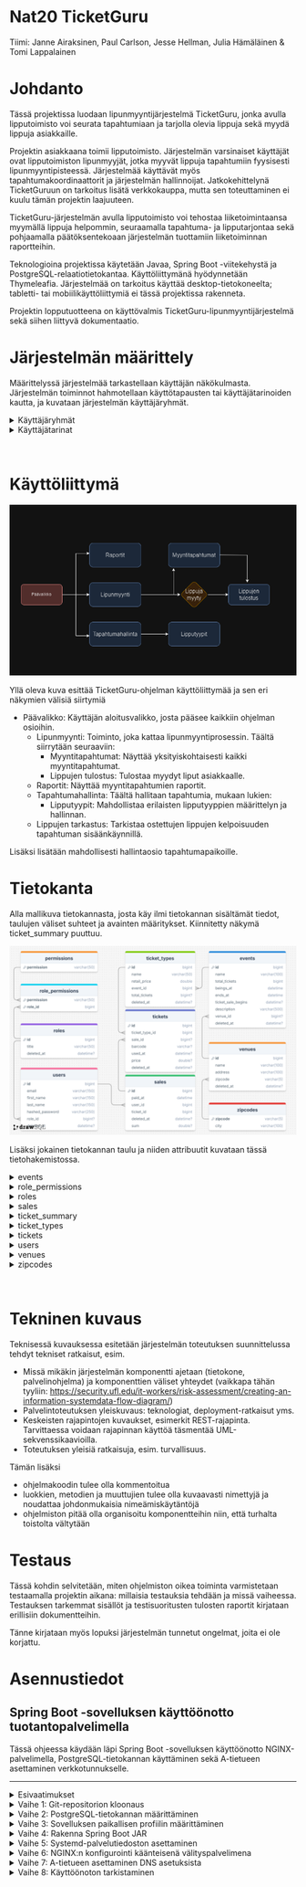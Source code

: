 # Nat20 TicketGuru

Tiimi: Janne Airaksinen, Paul Carlson, Jesse Hellman, Julia Hämäläinen & Tomi Lappalainen

# Johdanto

Tässä projektissa luodaan lipunmyyntijärjestelmä TicketGuru, jonka avulla lipputoimisto voi seurata tapahtumiaan ja tarjolla olevia lippuja sekä myydä lippuja asiakkaille.

Projektin asiakkaana toimii lipputoimisto. Järjestelmän varsinaiset käyttäjät ovat lipputoimiston lipunmyyjät, jotka myyvät lippuja tapahtumiin fyysisesti lipunmyyntipisteessä. Järjestelmää käyttävät myös tapahtumakoordinaattorit ja järjestelmän hallinnoijat. Jatkokehittelynä TicketGuruun on tarkoitus lisätä verkkokauppa, mutta sen toteuttaminen ei kuulu tämän projektin laajuuteen.

TicketGuru-järjestelmän avulla lipputoimisto voi tehostaa liiketoimintaansa myymällä lippuja helpommin, seuraamalla tapahtuma- ja lipputarjontaa sekä pohjaamalla päätöksentekoaan järjestelmän tuottamiin liiketoiminnan raportteihin.

Teknologioina projektissa käytetään Javaa, Spring Boot -viitekehystä ja PostgreSQL-relaatiotietokantaa. Käyttöliittymänä hyödynnetään Thymeleafia. Järjestelmää on tarkoitus käyttää desktop-tietokoneelta; tabletti- tai mobiilikäyttöliittymiä ei tässä projektissa rakenneta.

Projektin lopputuotteena on käyttövalmis TicketGuru-lipunmyyntijärjestelmä sekä siihen liittyvä dokumentaatio.

# Järjestelmän määrittely

Määrittelyssä järjestelmää tarkastellaan käyttäjän näkökulmasta. Järjestelmän toiminnot hahmotellaan käyttötapausten tai käyttäjätarinoiden kautta, ja kuvataan järjestelmän käyttäjäryhmät.

<details>
<summary>Käyttäjäryhmät</summary>

- Lipunmyyjä (**'SALESPERSON'**) voi luoda tai muokata myyntitapahtumia. Hän voi myös selata tapahtumien, lippujen, lipputyyppien tai tapahtumapaikkojen tietoja.
- Lipuntarkastaja (**'TICKET_INSPECTOR'**) voi tarkastaa myytyjä lippuja ja merkitä ne käytetyiksi.
- Tapahtumakoordinaattori (**'COORDINATOR'**) voi luoda tai muokata tapahtumia, lipputyyppejä tai tapahtumapaikkoja.
- Ylläpitäjällä (**'ADMIN'**) on kaikki edellä mainitut oikeudet, sekä lisäksi oikeudet poistaa järjestelmässä olevia tietoja. Hän voi tarvittaessa tarkastella järjestelmälokeja.
</details>

<details>
<summary>Käyttäjätarinat</summary>

### Käyttäjätarina 1

_"Lipunmyyjänä haluan nähdä tulevat tapahtumat ja saatavilla olevat liput pysyäkseni ajan tasalla."_

**Hyväksymiskriteerit:**

- Lipunmyyjä näkee kaikki tulevat tapahtumat ja niihin liittyvät tiedot: päivämäärä, aika ja tapahtuman nimi
- Lipunmyyjä näkee tapahtuman saatavilla olevien lippujen määrän

### Käyttäjätarina 2

_"Lipunmyyjänä haluan valita tapahtuman ja haluamani määrän lippuja voidakseni palvella asiakkaitani."_

**Hyväksymiskriteerit:**

- Lipunmyyjä voi valita tapahtuman saadakseen lisätietoja (paikka, kuvaus, kaupunki ja lippujen tyypit)
- Lipunmyyjä voi valita haluamansa määrän lippuja per lippu tyyppi myytäväksi valittuun tapahtumaan
- Täyteen varattujen tapahtumien lippuja ei voida myydä

### Käyttäjätarina 3

_"Lipunmyyjänä haluan tulostaa myydyt liput viimeistelläkseni ostotapahtuman."_

**Hyväksymiskriteerit:**

- Lipunmyyjä voi tulostaa myydyt liput
- Tulostetussa lipussa on kaikki olennaiset tiedot: tapahtuma, tapahtumapaikka, lipputyyppi, lipun hinta ja lipun yksilöllinen koodi

### Käyttäjätarina 4

_"Lipunmyyjänä haluan voida etsiä myytyä lippua ongelmatilanteessa."_

**Hyväksymiskriteerit:**

- Lipunmyyjä voi etsiä myytyä lippua yksilöllisen koodin avulla
- Haku näyttää kaikki olennaiset tiedot: myyntitapahtuma, ostoajankohta, tapahtuma, lippu tyyppi ja hinta

### Käyttäjätarina 5

_"Lipunmyyjänä haluan voida peruuttaa myydyn lipun, jotta asiakas saa rahansa takaisin."_

**Hyväksymiskriteerit:**

- Lipunmyyjä voi peruuttaa lipun
- Peruutettua lippua ei voida enää käyttää tapahtumassa

### Käyttäjätarina 6

_"Tapahtumakoordinaattorina haluan muokata tapahtumia, jos niissä on virhe."_

**Hyväksymiskriteerit:**

- Tapahtumakoordinaattori voi muokata tiettyjä tietoja tapahtumasta, kuten kuvausta, maksimilippujen määrää, lippujen tyyppejä tai hintoja

### Käyttäjätarina 7

_"Tapahtumakoordinaattorina haluan luoda uuden tapahtuman, jotta lippuja voidaan myydä tapahtumaan."_

**Hyväksymiskriteerit:**

- Tapahtumakoordinaattori voi luoda uuden tapahtuman kaikilla olennaisilla tiedoilla (tapahtuman nimi, aika, paikka, kuvaus, kaupunki, lippujen tyypit, hinnat ja myytävien lippujen maksimimäärä)
- Tapahtuma näkyy tapahtumakoordinaattoreille ja lipunmyyjille oikealla lipputilanteella

### Käyttäjätarina 8

_"Tapahtumakoordinaattorina haluan nähdä myyntiraportteja, jotta voin seurata tietyn tapahtuman myyntiä ja tehdä muutoksia tarvittaessa."_

**Hyväksymiskriteerit:**

- Tapahtumakoordinaattori näkee myyntiraportit (myydyt liput tyypeittäin, summat ja yksittäiset myynnit)

### Käyttäjätarina 9

_"Ylläpitäjänä haluan lisätä käyttäjiä, jotta ihmiset voivat käyttää järjestelmää."_

**Hyväksymiskriteerit:**

- Ylläpitäjä voi luoda uusia käyttäjiä kaikilla olennaisilla tiedoilla (vähimmäisvaatimus: sähköpostiosoite ja salasana)
- Uudet käyttäjät voivat kirjautua sisään

### Käyttäjätarina 10

_"Ylläpitäjänä haluan poistaa käyttäjiä, jotta käyttäjätiedot ovat ajantasaisia."_

**Hyväksymiskriteerit:**

- Ylläpitäjä voi poistaa käyttäjiä
- Poistettujen käyttäjien tiedot eivät ole enää saatavilla järjestelmässä

### Käyttäjätarina 11

_"Ylläpitäjänä haluan muokata käyttäjiä, jotta käyttäjätiedot ovat ajantasaisia."_

**Hyväksymiskriteerit:**

- Ylläpitäjä voi muokata käyttäjiä
- Muokattujen käyttäjien tiedot ovat ajantasaisia

### Käyttäjätarina 12

_"Ylläpitäjänä haluan lisätä käyttäjärooleja, jotta vain järjestelmään oikeutetut voivat käyttää sitä."_

**Hyväksymiskriteerit:**

- Ylläpitäjä voi lisätä käyttäjille rooleja
- Roolit muuttuvat sen mukaisesti
- Käyttäjien oikeudet määräytyvät heidän rooliensa perusteella

### Käyttäjätarina 13

_"Ylläpitäjänä haluan muokata käyttäjärooleja, jotta vain järjestelmään oikeutetut voivat käyttää sitä."_

**Hyväksymiskriteerit:**

- Ylläpitäjä voi muokata käyttäjille annettuja rooleja
- Roolit muuttuvat sen mukaisesti
- Käyttäjien oikeudet määräytyvät heidän rooliensa perusteella

### Käyttäjätarina 14

_"Ylläpitäjänä haluan poistaa käyttäjärooleja, jotta vain järjestelmään oikeutetut voivat käyttää sitä."_

**Hyväksymiskriteerit:**

- Ylläpitäjä voi poistaa käyttäjiltä rooleja
- Roolit muuttuvat sen mukaisesti
- Käyttäjien oikeudet määräytyvät heidän rooliensa perusteella

### Käyttäjätarina 15

_"Ylläpitäjänä haluan nähdä järjestelmäraportit ja lokit ongelmatilanteissa."_

**Hyväksymiskriteerit:**

- Ylläpitäjä voi nähdä järjestelmäraportit
- Ylläpitäjä voi nähdä lokit

**Lisätiedot**

- Ei implementoitu

</details>

<p>&nbsp;</p>

# Käyttöliittymä

![GUI Diagram](https://raw.githubusercontent.com/marttyyriroskis/nat20-ticketguru/refs/heads/dev/images/ticketguru-gui-diagram.png)

Yllä oleva kuva esittää TicketGuru-ohjelman käyttöliittymää ja sen eri näkymien välisiä siirtymiä

- Päävalikko: Käyttäjän aloitusvalikko, josta pääsee kaikkiin ohjelman osioihin.
  - Lipunmyynti: Toiminto, joka kattaa lipunmyyntiprosessin. Täältä siirrytään seuraaviin:
    - Myyntitapahtumat: Näyttää yksityiskohtaisesti kaikki myyntitapahtumat.
    - Lippujen tulostus: Tulostaa myydyt liput asiakkaalle.
  - Raportit: Näyttää myyntitapahtumien raportit.
  - Tapahtumahallinta: Täältä hallitaan tapahtumia, mukaan lukien:
    - Lipputyypit: Mahdollistaa erilaisten lipputyyppien määrittelyn ja hallinnan.
  - Lippujen tarkastus: Tarkistaa ostettujen lippujen kelpoisuuden tapahtuman sisäänkäynnillä.

Lisäksi lisätään mahdollisesti hallintaosio tapahtumapaikoille.

# Tietokanta

Alla mallikuva tietokannasta, josta käy ilmi tietokannan sisältämät tiedot, taulujen väliset suhteet ja avainten määritykset. Kiinnitetty näkymä ticket_summary puuttuu.

![Database Diagram](https://raw.githubusercontent.com/marttyyriroskis/nat20-ticketguru/refs/heads/dev/images/ticketguru-db-diagram-2024-12-09.png)

Lisäksi jokainen tietokannan taulu ja niiden attribuutit kuvataan tässä tietohakemistossa.

<details>
<summary>events</summary>

events-taulu sisältää tapahtumat. Jokaiselle tapahtumalle luodaan oma rivi. Tapahtuma pidetään aina yhdessä tapahtumapaikassa (venue), mutta yhdessä tapahtumapaikassa voidaan pitää monta tapahtumaa eri aikoihin.

| Kenttä             | Tyyppi       | Kuvaus                                                |
| ------------------ | ------------ | ----------------------------------------------------- |
| id                 | int PK       | Tapahtuman id                                         |
| name               | varchar(100) | Tapahtuman nimi                                       |
| total_tickets      | int          | Myytävien loppujen määrä                              |
| begins_at          | datetime     | Tapahtuman aloituspäivä ja -aika                      |
| ends_at            | datetime     | Tapahtuman päättymispäivä ja -aika                    |
| ticket_sale_begins | datetime     | Tapahtuman lipunmyynnin aloituspäivä ja -aika         |
| description        | varchar(500) | Tapahtuman kuvaus                                     |
| venue              | int FK       | Viittaus tapahtumapaikkaan [venues](#venues)-taulussa |
| deleted_at         | datetime     | Mahdollinen poistoajankohta                           |

</details>

<details>
<summary>role_permissions</summary>

role_permissions-taulu luodaan säilyttämään lista lupia, jotka kuuluvat tietylle roolille. Tämä suhde on kuvailtu kaavassa monen suhteena moneen
permissions- ja role-taulujen välillä. Kuitenkaan tietokannassa permissions-taulu ei itsessään säilytä minkäänlaista dataa: luvat kuuluvat
role_permissions-taulun puolelle. Tämä johtuu Role-entiteetin @ElementCollection-annotaatiosta.

| Kenttä     | Tyyppi         | Kuvaus                                    |
| ---------- | -------------- | ----------------------------------------- |
| role_id    | int PK         | Viittaus rooliin [roles](#roles)-taulussa |
| permission | varchar(50) PK | Lupa                                      |

</details>

<details>
<summary>roles</summary>

roles-taulu määrittää kaikki mahdolliset käyttäjäroolit, joita käyttäjillä voi olla.

| Kenttä     | Tyyppi      | Kuvaus                      |
| ---------- | ----------- | --------------------------- |
| id         | int PK      | Roolin id                   |
| title      | varchar(50) | Roolin nimi                 |
| deleted_at | datetime    | Mahdollinen poistoajankohta |

</details>

<details>
<summary>sales</summary>

sales-taulu kuvaa yhtä myyntitapahtumaa. Jokaisella myyntitapahtumalla on yksi myynnin hoitanut käyttäjä.

| Kenttä     | Tyyppi   | Kuvaus                                    |
| ---------- | -------- | ----------------------------------------- |
| id         | int PK   | Myyntitapahtuman id                       |
| paid_at    | datetime | Myyntihetki                               |
| user_id    | int FK   | Viittaus myyjään [users](#users)-taulussa |
| deleted_at | datetime | Mahdollinen poistoajankohta               |

</details>

<details>
<summary>ticket_summary</summary>

ticket_summary on kiinnitetty näkymä, ei taulu, jolloin sitä ei ole lisätty yllä olevaan kaavioon. Kiinnitetty näkymä kokoaa tietokannasta ennalta määriteltyjä tietoja yhteen paikkaan.

| Kenttä         | Tyyppi | Kuvaus                                                         |
| -------------- | ------ | -------------------------------------------------------------- |
| ticket_type_id | int PK | Viittaus lipun tyyppiin [ticket_types](#ticket_types)-taulussa |
| event_id       | int FK | Viittaus tapahtumaan [events](#events)-taulussa                |
| tickets_sold   | int    | Myytyjen lippujen määrä                                        |
| tickets_total  | int    | Lippujen kokonaismäärä                                         |
| total_revenue  | double | Myytyjen lippujen summa                                        |

</details>

<details>
<summary>ticket_types</summary>

ticket_types-taulu sisältää lipputyypit. Yhdessä tapahtumassa voi olla monta lipputyyppiä. Lipputyyppi määrittää aina vain yhtä lippua kerrallaan.

| Kenttä        | Tyyppi      | Kuvaus                                          |
| ------------- | ----------- | ----------------------------------------------- |
| id            | int PK      | Lipputyypin id                                  |
| name          | varchar(50) | Lipputyypin nimimerkki                          |
| retail_price  | double      | Lipputyypin OVH                                 |
| event_id      | int FK      | Viittaus tapahtumaan [events](#events)-taulussa |
| total_tickets | int         | Lippuja saatavilla                              |
| deleted_at    | datetime    | Mahdollinen poistoajankohta                     |

</details>

<details>
<summary>tickets</summary>

tickets-taulu sisältää yksittäisiä lippuja eri tapahtumiin. Lippu toimii myös välitaulunta [sales](#sales) ja [ticket_types](#ticket_types) taulujen välillä.

| Kenttä         | Tyyppi   | Kuvaus                                                         |
| -------------- | -------- | -------------------------------------------------------------- |
| id             | int PK   | Lipun id                                                       |
| ticket_type_id | int FK   | Viittaus lipun tyyppiin [ticket_types](#ticket_types)-taulussa |
| sale_id        | int FK   | Viittaus myyntiin [sales](#sales)-taulussa                     |
| barcode        | varchar  | Viivakoodi, jolla voidaan skannata lippu                       |
| used_at        | datetime | Päivämäärä ja aika, jolloin lippu on merkitty käytetyksi       |
| price          | double   | Lipusta maksettu hinta                                         |
| deleted_at     | datetime | Mahdollinen poistoajankohta                                    |

</details>

<details>
<summary>users</summary>

users-taulu sisältää käyttäjät. Yhdellä käyttäjällä on vain yksi rooli, mutta sama rooli voi kuulua useammalle käyttäjälle.

| Kenttä          | Tyyppi       | Kuvaus                                    |
| --------------- | ------------ | ----------------------------------------- |
| id              | int PK       | Käyttäjän id                              |
| email           | varchar(150) | Käyttäjän email                           |
| first_name      | varchar(150) | Käyttäjän etunimi                         |
| last_name       | varchar(150) | Käyttäjän sukunimi                        |
| hashed_password | varchar(250) | Salasanan hash(+salt)                     |
| role_id         | int FK       | Viittaus rooliin [roles](#roles)-taulussa |
| deleted_at      | datetime     | Mahdollinen poistoajankohta               |

</details>

<details>
<summary>venues</summary>

venues-taulu sisältää tapahtumapaikat. Yksi tapahtumapaikka on aina yhdessä postinumerossa, mutta yhdellä postinumerolla voi olla useampia tapahtumia.

| Kenttä     | Tyyppi        | Kuvaus                                                           |
| ---------- | ------------- | ---------------------------------------------------------------- |
| id         | int PK        | tapahtumapaikan id                                               |
| name       | varchar(100)  | tapahtumapaikan nimi                                             |
| address    | varchar(100)  | tapahtumapaikan osoite                                           |
| zipcode    | varchar(5) FK | Viittaus tapahtumapaikan postiosoitteeseen [zipcodes](#zipcodes) |
| deleted_at | datetime      | Mahdollinen poistoajankohta                                      |

</details>

<details>
<summary>zipcodes</summary>

zipcodes-taulu sisältää tapahtumapaikkojen osoitteiden postinumerot ja kaupungit.

| Kenttä  | Tyyppi        | Kuvaus                         |
| ------- | ------------- | ------------------------------ |
| zipcode | varchar(5) PK | Postinumero                    |
| city    | varchar(100)  | Postinumeron mukainen kaupunki |

</details>

<p>&nbsp;</p>

# Tekninen kuvaus

Teknisessä kuvauksessa esitetään järjestelmän toteutuksen suunnittelussa tehdyt tekniset
ratkaisut, esim.

- Missä mikäkin järjestelmän komponentti ajetaan (tietokone, palvelinohjelma)
  ja komponenttien väliset yhteydet (vaikkapa tähän tyyliin:
  https://security.ufl.edu/it-workers/risk-assessment/creating-an-information-systemdata-flow-diagram/)
- Palvelintoteutuksen yleiskuvaus: teknologiat, deployment-ratkaisut yms.
- Keskeisten rajapintojen kuvaukset, esimerkit REST-rajapinta. Tarvittaessa voidaan rajapinnan käyttöä täsmentää
  UML-sekvenssikaavioilla.
- Toteutuksen yleisiä ratkaisuja, esim. turvallisuus.

Tämän lisäksi

- ohjelmakoodin tulee olla kommentoitua
- luokkien, metodien ja muuttujien tulee olla kuvaavasti nimettyjä ja noudattaa
  johdonmukaisia nimeämiskäytäntöjä
- ohjelmiston pitää olla organisoitu komponentteihin niin, että turhalta toistolta
  vältytään

# Testaus

Tässä kohdin selvitetään, miten ohjelmiston oikea toiminta varmistetaan
testaamalla projektin aikana: millaisia testauksia tehdään ja missä vaiheessa.
Testauksen tarkemmat sisällöt ja testisuoritusten tulosten raportit kirjataan
erillisiin dokumentteihin.

Tänne kirjataan myös lopuksi järjestelmän tunnetut ongelmat, joita ei ole korjattu.

# Asennustiedot

## Spring Boot -sovelluksen käyttöönotto tuotantopalvelimella

Tässä ohjeessa käydään läpi Spring Boot -sovelluksen käyttöönotto NGINX-palvelimella, PostgreSQL-tietokannan käyttäminen sekä A-tietueen asettaminen verkkotunnukselle.

---

<details>
<summary>Esivaatimukset</summary>

1. Näiden ohjeiden noudattamiseksi tarvitset kaksi asiaa:

   - Verkkotunnuksen (esim. saatavilla [hover.com](https://hover.com):sta)
   - VPS:n (Virtual Private Server). [Hetzner](https://hetzner.com) tai [DigitalOcean](https://digitalocean.com) ovat suosittuja palveluntarjoajia.

2. Käyttääksesi palvelimesi komentoriviä SSH:n kautta, seuraa [ohjeita tämän linkin takaa.](https://community.hetzner.com/tutorials/add-ssh-key-to-your-hetzner-cloud)

Seuraavassa esimerkissä meillä on `hellmanstudios.fi` domain ja luomme sille tg subdomainin, eli `tg.hellmanstudios.fi`, jossa TicketGuru Spring Boot sovellus isännöidään.

</details>

<details>
<summary>Vaihe 1: Git-repositorion kloonaus</summary>

1. **Siirry kotihakemistoon** (jos et ole jo siellä):

   ```bash
   cd ~
   ```

2. **Kloonaa repositorio** GitHubista:

   ```bash
   git clone https://github.com/marttyyriroskis/nat20-ticketguru.git tg.hellmanstudios.fi
   ```

3. **Siirry projektihakemistoon**:
   ```bash
   cd tg.hellmanstudios.fi
   ```
   </details>

<details>
<summary>Vaihe 2: PostgreSQL-tietokannan määrittäminen</summary>

1. **Asenna PostgreSQL** (jos sitä ei ole jo asennettu):

   ```bash
   sudo apt update
   sudo apt install postgresql postgresql-contrib
   ```

2. **Kirjaudu PostgreSQL:ään** käyttäjänä `postgres`:

   ```bash
   sudo -i -u postgres
   ```

3. **Luo tietokanta ja käyttäjä** sovellusta varten:

   ```sql
   # Käynnistä PostgreSQL:n komentorivi
   psql

   # Luo tietokanta
   CREATE DATABASE ticketguru;

   # Luo käyttäjä salasanalla
   CREATE USER psqladmin WITH PASSWORD 'psqladmin';

   # Myönnä oikeudet käyttäjälle uuteen tietokantaan
   GRANT ALL PRIVILEGES ON DATABASE ticketguru TO psqladmin;

   # Poistu PostgreSQL:stä
   \q
   ```

4. **Poistu `postgres`-käyttäjätilistä**:
   ```bash
   exit
   ```
   </details>

<details>
<summary>Vaihe 3: Sovelluksen paikallisen profiilin määrittäminen</summary>

1. **Kopioi `application-local.properties.example`** tiedostoksi `application-local.properties`:

   ```bash
   cp src/main/resources/application-local.properties.example src/main/resources/application-local.properties
   ```

2. **Muokkaa `application-local.properties`** PostgreSQL-yhteyden määrittämiseksi:

   ```bash
   nano src/main/resources/application-local.properties
   ```

3. **Lisää seuraavat PostgreSQL-konfiguraatiot** tiedostoon `application-local.properties`:

   ```properties
   DB_HOST=localhost
   DB_PORT=5432
   DB_NAME=ticketguru
   DB_USER=psqladmin
   DB_PASSWORD=psqladmin
   ```

4. **Tallenna ja sulje tiedosto**.
</details>

<details>
<summary>Vaihe 4: Rakenna Spring Boot JAR</summary>

1. **Rakenna JAR-tiedosto** käyttämällä Mavenia:

   ```bash
   mvn clean package
   ```

   Tämä luo JAR-tiedoston sijaintiin `/home/user/tg.hellmanstudios.fi/target/ticketguru-0.0.1-SNAPSHOT.jar`. "user" on oma käyttäjätunnuksesi
   </details>

<details>
<summary>Vaihe 5: Systemd-palvelutiedoston asettaminen</summary>

1. **Luo uusi systemd-palvelutiedosto** sovellukselle:

   ```bash
   sudo nano /etc/systemd/system/tg.service
   ```

2. **Lisää seuraava konfiguraatio**, ja päivitä polut tarvittaessa:

   ```ini
   [Unit]
   Description=TG Spring Boot -sovellus
   After=syslog.target

   [Service]
   User=www-data
   Group=www-data
   ExecStart=/usr/bin/java -jar /home/user/tg.hellmanstudios.fi/target/ticketguru-0.0.1-SNAPSHOT.jar # vaihda "user" omaksi käyttäjätunnukseksi
   SuccessExitStatus=143
   Restart=on-failure
   RestartSec=10
   StandardOutput=journal
   StandardError=inherit

   [Install]
   WantedBy=multi-user.target
   ```

3. **Lataa systemd uudelleen** uuden palvelutiedoston ottamiseksi käyttöön:

   ```bash
   sudo systemctl daemon-reload
   ```

4. **Ota palvelu käyttöön ja käynnistä se**:

   ```bash
   sudo systemctl enable tg.service
   sudo systemctl start tg.service
   ```

5. **Tarkista palvelun tila**:
   ```bash
   sudo systemctl status tg.service
   ```
   </details>

<details>
<summary>Vaihe 6: NGINX:n konfigurointi käänteisenä välityspalvelimena</summary>

1. **Luo NGINX-konfiguraatiotiedosto** sovelluksellesi:

   ```bash
   sudo nano /etc/nginx/sites-available/tg
   ```

2. **Lisää seuraava konfiguraatio**:

   ```nginx
   server {
       listen 80;
       server_name tg.hellmanstudios.fi;

       location / {
           proxy_pass http://localhost:8080;
           proxy_set_header Host $host;
           proxy_set_header X-Real-IP $remote_addr;
           proxy_set_header X-Forwarded-For $proxy_add_x_forwarded_for;
           proxy_set_header X-Forwarded-Proto $scheme;
       }
   }
   ```

3. **Ota konfiguraatio käyttöön** luomalla symbolinen linkki `sites-enabled`-hakemistoon:

   ```bash
   sudo ln -s /etc/nginx/sites-available/tg /etc/nginx/sites-enabled/
   ```

4. **Testaa ja lataa NGINX uudelleen** muutosten käyttöönottoa varten:
   ```bash
   sudo nginx -t
   sudo systemctl reload nginx
   ```
   </details>

<details>
<summary>Vaihe 7: A-tietueen asettaminen DNS asetuksista</summary>

Alla on käytetty [Cloudflarea](https://cloudflare.com), joka on vahvasti suositeltu, mutta domain nimien palveluntarjoajilla on aina omat DNS asetussivut, joihin alla olevaa on helppo soveltaa.

1. **Kirjaudu Cloudflareen** ja siirry `hellmanstudios.fi` -verkkotunnuksen DNS-asetuksiin.

2. **Luo uusi A-tietue**:

   - **Tyyppi**: `A`
   - **Nimi**: `tg` (tämä luo `tg.hellmanstudios.fi`)
   - **IPv4-osoite**: Syötä palvelimesi IP-osoite
   - **TTL**: Auto
   - **Välitystila**: Käytössä (oranssi pilvi), jos haluat käyttää Cloudflarea, tai Pois päältä (harmaa pilvi) ohittaaksesi sen.

3. **Tallenna tietue**.
</details>

<details>
<summary>Vaihe 8: Käyttöönoton tarkistaminen</summary>

1. Avaa selain ja siirry osoitteeseen `http://tg.hellmanstudios.fi`.
2. Sinun pitäisi nähdä Spring Boot -sovelluksesi palvelevan NGINX:n kautta, kytkettynä PostgreSQL-tietokantaan ja käytettävissä `tg.hellmanstudios.fi` -aliverkkotunnuksella.

Deployment Script
Alla olevat kommennot suorittamalla voit päivittää ohjelman palvelimella

```bash
cd ~/tg.hellmanstudios.fi
git pull origin main
mvn clean package || ./mvnw clean package
echo "your-sudo-password" | sudo -S systemctl daemon-reload
echo "your-sudo-password"  | sudo -S systemctl stop rentanything
echo "your-sudo-password"  | sudo -S systemctl start rentanything
echo "🚀 Application deployed!"
```

</details>
